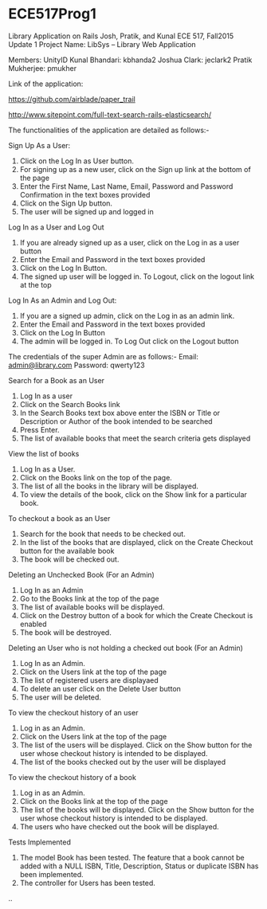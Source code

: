 # ECE517Prog1
Library Application on Rails
Josh, Pratik, and Kunal
ECE 517, Fall2015
Update 1
Project Name: LibSys – Library Web Application

Members:                 UnityID
Kunal Bhandari:       kbhanda2
Joshua Clark:            jeclark2
Pratik Mukherjee:   pmukher

Link of the application: 

https://github.com/airblade/paper_trail

http://www.sitepoint.com/full-text-search-rails-elasticsearch/

The functionalities of the application are detailed as follows:-

Sign Up As a User: 

1.	Click on the Log In as User button.
2.	For signing up as a new user, click on the Sign up link at the bottom of the page
3.	Enter the First Name, Last Name, Email, Password and Password Confirmation in the text boxes provided
4.	Click on the Sign Up button.
5.	The user will be signed up and logged in 

Log In as a User and Log Out

1.	If you are already signed up as a user, click on the Log in as a user button
2.	Enter the Email and Password in the text boxes provided
3.	Click on the Log In Button. 
4.	The signed up user will be logged in. To Logout, click on the logout link at the top
	
Log In As an Admin and Log Out:

1.	If you are a signed up admin, click on the Log in as an admin link.
2.	Enter the Email and Password in the text boxes provided
3.	Click on the Log In Button 
4.	The admin will be logged in. To Log Out click on the Logout button 

The credentials of the super Admin are as follows:-
Email: admin@library.com
Password: qwerty123

Search for a Book as an User

1.	Log In as a user
2.	Click on the Search Books link 
3.	In the Search Books text box above enter the ISBN or Title or Description or Author of the book intended to be searched
4.	Press Enter. 
5.	The list of available books that meet the search criteria gets displayed

View the list of books 

1.	Log In as a User.
2.	Click on the Books link on the top of the page.
3.	The list of all the books in the library will be displayed.
4.	To view the details of the book, click on the Show link for a particular book. 

To checkout a book as an User

1.	Search for the book that needs to be checked out.
2.	In the list of the books that are displayed, click on the  Create Checkout button for the available book
3.	The book will be checked out.

Deleting an Unchecked Book (For an Admin)

1.	Log In as an Admin
2.	Go to the Books link at the top of the page
3.	The list of available books will be displayed. 
4.	Click on the Destroy button of a book for which the Create Checkout is enabled 
5.	The book will be destroyed. 

Deleting an User who is not holding a checked out book (For an Admin)

1.	Log In as an Admin. 
2.	Click on the Users link at the top of the page
3.	The list of registered users are displayaed
4.	To delete an user click on the Delete User button 
5.	The user will be deleted. 

To view the checkout history of an user

1.	Log in as an Admin.
2.	Click on the Users link at the top of the page
3.	The list of the users will be displayed. Click on the Show button for the user whose checkout history is intended to be displayed.
4.	The list of the books checked out by the user will be displayed

To view the checkout history of a book

1.	Log in as an Admin.
2.	Click on the Books link at the top of the page
3.	The list of the books will be displayed. Click on the Show button for the user whose checkout history is intended to be displayed. 
4.	The users who have checked out the book will be displayed. 

Tests Implemented
1.	The model Book has been tested. The feature that a book cannot be added with a NULL ISBN, Title, Description, Status or duplicate ISBN has been implemented.
2.	The controller for Users has been tested.



..






